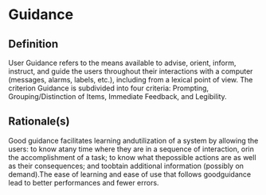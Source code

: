 # Guidance

## Definition

User Guidance refers to the means available to advise, orient, inform, instruct, and guide the users throughout their interactions with a computer (messages, alarms, labels, etc.), including from a lexical point of view. The criterion Guidance is subdivided into four criteria: Prompting, Grouping/Distinction of Items, Immediate Feedback, and Legibility.

## Rationale(s)
Good guidance facilitates learning andutilization of a system by allowing the users: to know atany time where they are in a sequence of interaction, orin the accomplishment of a task; to know what thepossible actions are as well as their consequences; and toobtain additional information (possibly on demand).The ease of learning and ease of use that follows goodguidance lead to better performances and fewer errors.